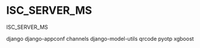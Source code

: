 # ISC_SERVER_MS
ISC_SERVER_MS

django
django-appconf
channels
django-model-utils
qrcode
pyotp
xgboost
